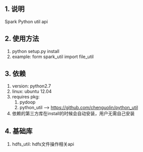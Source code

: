 ## 1. 说明
Spark Python util api

## 2. 使用方法
1. python setup.py install
2. example: form spark_util import file_util

## 3. 依赖
1. version: python2.7
2. linux: ubuntu 12.04
3. requires pkg: 
   1. pydoop
   2. python_util --> https://github.com/chenguolin/python_util
4. 依赖的第三方库在install的时候会自动安装，用户无需自己安装

## 4. 基础库
1. hdfs_util: hdfs文件操作相关api

